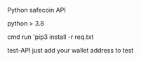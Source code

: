 Python safecoin API

python > 3.8

cmd run 'pip3 install -r req.txt

test-API just add your wallet address to test
